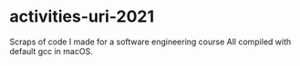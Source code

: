 # activities-uri-2021
Scraps of code I made for a software engineering course
All compiled with default gcc in macOS.
